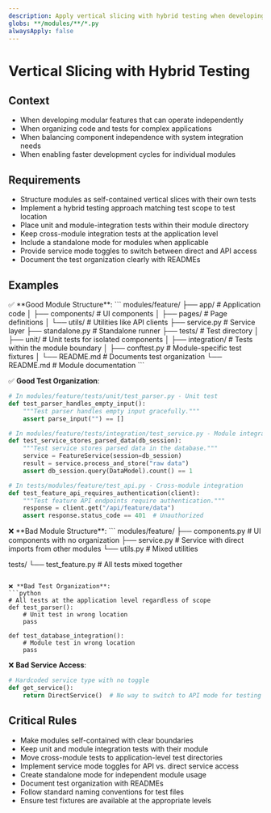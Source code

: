```yaml
---
description: Apply vertical slicing with hybrid testing when developing modular features to balance independence and integration
globs: **/modules/**/*.py
alwaysApply: false
---
```


# Vertical Slicing with Hybrid Testing

## Context
- When developing modular features that can operate independently
- When organizing code and tests for complex applications
- When balancing component independence with system integration needs
- When enabling faster development cycles for individual modules

## Requirements
- Structure modules as self-contained vertical slices with their own tests
- Implement a hybrid testing approach matching test scope to test location
- Place unit and module-integration tests within their module directory
- Keep cross-module integration tests at the application level
- Include a standalone mode for modules when applicable
- Provide service mode toggles to switch between direct and API access
- Document the test organization clearly with READMEs

## Examples
<example>
✅ **Good Module Structure**:
```
modules/feature/
  ├── app/            # Application code
  │   ├── components/ # UI components
  │   ├── pages/      # Page definitions
  │   └── utils/      # Utilities like API clients
  ├── service.py      # Service layer 
  ├── standalone.py   # Standalone runner
  ├── tests/          # Test directory
  │   ├── unit/       # Unit tests for isolated components
  │   ├── integration/ # Tests within the module boundary
  │   ├── conftest.py # Module-specific test fixtures
  │   └── README.md   # Documents test organization
  └── README.md       # Module documentation
```

✅ **Good Test Organization**:
```python
# In modules/feature/tests/unit/test_parser.py - Unit test
def test_parser_handles_empty_input():
    """Test parser handles empty input gracefully."""
    assert parse_input("") == []

# In modules/feature/tests/integration/test_service.py - Module integration
def test_service_stores_parsed_data(db_session):
    """Test service stores parsed data in the database."""
    service = FeatureService(session=db_session)
    result = service.process_and_store("raw data")
    assert db_session.query(DataModel).count() == 1

# In tests/modules/feature/test_api.py - Cross-module integration
def test_feature_api_requires_authentication(client):
    """Test feature API endpoints require authentication."""
    response = client.get("/api/feature/data")
    assert response.status_code == 401  # Unauthorized
```
</example>

<example type="invalid">
❌ **Bad Module Structure**:
```
modules/feature/
  ├── components.py   # UI components with no organization
  ├── service.py      # Service with direct imports from other modules
  └── utils.py        # Mixed utilities 

tests/
  └── test_feature.py # All tests mixed together
```

❌ **Bad Test Organization**:
```python
# All tests at the application level regardless of scope
def test_parser():
    # Unit test in wrong location
    pass

def test_database_integration():
    # Module test in wrong location
    pass
```

❌ **Bad Service Access**:
```python
# Hardcoded service type with no toggle
def get_service():
    return DirectService()  # No way to switch to API mode for testing
```
</example>

## Critical Rules
  - Make modules self-contained with clear boundaries
  - Keep unit and module integration tests with their module
  - Move cross-module tests to application-level test directories
  - Implement service mode toggles for API vs. direct service access
  - Create standalone mode for independent module usage
  - Document test organization with READMEs
  - Follow standard naming conventions for test files
  - Ensure test fixtures are available at the appropriate levels
